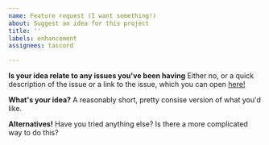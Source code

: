 ```yaml
---
name: Feature request (I want something!)
about: Suggest an idea for this project
title: ''
labels: enhancement
assignees: tascord

---
```


**Is your idea relate to any issues you've been having**
Either no, or a quick description of the issue or a link to the issue, which you can open [here!](https://github.com/tascord/fakeId/issues/new?assignees=&labels=bug&template=bug-report--something-broke--.md&title=)

**What's your idea?**
A reasonably short, pretty consise version of what you'd like.

**Alternatives!**
Have you tried anything else? Is there a more complicated way to do this?
